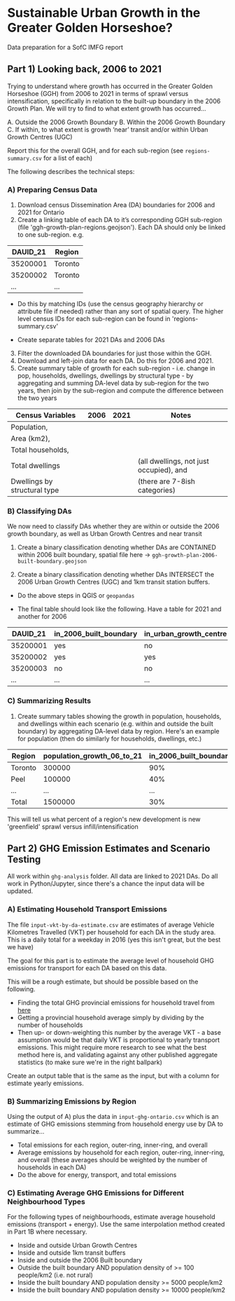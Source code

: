 
# Sustainable Urban Growth in the Greater Golden Horseshoe?

Data preparation for a SofC IMFG report


## Part 1) Looking back, 2006 to 2021

Trying to understand where growth has occurred in the Greater Golden Horseshoe (GGH) from 2006 to 2021 in terms of sprawl versus intensification, specifically in relation to the built-up boundary in the 2006 Growth Plan. We will try to find to what extent growth has occurred...
       
A. Outside the 2006 Growth Boundary
B. Within the 2006 Growth Boundary
C. If within, to what extent is growth ‘near’ transit and/or within Urban Growth Centres (UGC)

Report this for the overall GGH, and for each sub-region (see `regions-summary.csv` for a list of each)

The following describes the technical steps:


### A) Preparing Census Data

1. Download census Dissemination Area (DA) boundaries for 2006 and 2021 for Ontario
2. Create a linking table of each DA to it’s corresponding GGH sub-region (file 'ggh-growth-plan-regions.geojson'). Each DA should only be linked to one sub-region. e.g.

| DAUID_21 | Region  |
|----------|---------|
| 35200001 | Toronto |
| 35200002 | Toronto |
| ...      | ...     |
      
- Do this by matching IDs (use the census geography hierarchy or attribute file if needed) rather than any sort of spatial query. The higher level census IDs for each sub-region can be found in 'regions-summary.csv'

- Create separate tables for 2021 DAs and 2006 DAs
    
3. Filter the downloaded DA boundaries for just those within the GGH.
4. Download and left-join data for each DA. Do this for 2006 and 2021.
5. Create summary table of growth for each sub-region - i.e. change in pop, households, dwellings, dwellings by structural type - by aggregating and summing DA-level data by sub-region for the two years, then join by the sub-region and compute the difference between the two years

|Census Variables                    |              2006                     |              2021              |              Notes        |
|---|---|---|---|
|Population,                           ||||       
|Area (km2),                            ||||
|Total households,                     |||
|Total dwellings                     |||(all dwellings, not just occupied), and|
|Dwellings by structural type        ||| (there are 7-8ish categories)|

### B) Classifying DAs

We now need to classify DAs whether they are within or outside the 2006 growth boundary, as well as Urban Growth Centres and near transit

1. Create a binary classification denoting whether DAs are CONTAINED within 2006 built boundary, spatial file here -> `ggh-growth-plan-2006-built-boundary.geojson`

2. Create a binary classification denoting whether DAs INTERSECT the 2006 Urban Growth Centres (UGC) and 1km transit station buffers.

- Do the above steps in QGIS or `geopandas`

- The final table should look like the following. Have a table for 2021 and another for 2006

| DAUID_21    | in_2006_built_boundary | in_urban_growth_centre | in_1km_transit_buffer |
| -------- | ---------------------- | ---------------------- | --------------------- |
| 35200001 | yes                    | no                     | yes                   |
| 35200002 | yes                    | yes                    | no                    |
| 35200003 | no                     | no                     | no                    |
| ... | ...                     | ...                     | ...                    |


### C) Summarizing Results

1. Create summary tables showing the growth in population, households, and dwellings within each scenario (e.g. within and outside the built boundary) by aggregating DA-level data by region. Here's an example for population (then do similarly for households, dwellings, etc.)

| Region  | population_growth_06_to_21 | in_2006_built_boundary | in_urban_growth_centre | in_1km_transit_buffer |
| ------- | ----------------- | ---------------------- | ---------------------- | --------------------- |
| Toronto | 300000            | 90%                    | 40%                    | 50%                   |
| Peel    | 100000            | 40%                    | 20%                    | 25%                   |
| ...    | ...            | ...                   | ...                    | ...                   |
| Total    | 1500000            | 30%                   | 10%                    | 10%                   |

This will tell us what percent of a region's new development is new 'greenfield' sprawl versus infill/intensification


## Part 2) GHG Emission Estimates and Scenario Testing

All work within `ghg-analysis` folder. All data are linked to 2021 DAs. Do all work in Python/Jupyter, since there's a chance the input data will be updated.

### A) Estimating Household Transport Emissions

The file `input-vkt-by-da-estimate.csv` are estimates of average Vehicle Kilometres Travelled (VKT) per household for each DA in the study area. This is a daily total for a weekday in 2016 (yes this isn't great, but the best we have)

The goal for this part is to estimate the average level of household GHG emissions for transport for each DA based on this data.

This will be a rough estimate, but should be possible based on the following.

- Finding the total GHG provincial emissions for household travel from [here](https://www150.statcan.gc.ca/t1/tbl1/en/cv.action?pid=3810009701)
- Getting a provincial household average simply by dividing by the number of households
- Then up- or down-weighting this number by the average VKT - a base assumption would be that daily VKT is proportional to yearly transport emissions. This might require more research to see what the best method here is, and validating against any other published aggregate statistics (to make sure we're in the right ballpark)

Create an output table that is the same as the input, but with a column for estimate yearly emissions.

### B) Summarizing Emissions by Region

Using the output of A) plus the data in `input-ghg-ontario.csv` which is an estimate of GHG emissions stemming from household energy use by DA to summarize...

- Total emissions for each region, outer-ring, inner-ring, and overall
- Average emissions by household for each region, outer-ring, inner-ring, and overall (these averages should be weighted by the number of households in each DA)
- Do the above for energy, transport, and total emissions

### C) Estimating Average GHG Emissions for Different Neighbourhood Types

For the following types of neighbourhoods, estimate average household emissions (transport + energy). Use the same interpolation method created in Part 1B where necessary.

- Inside and outside Urban Growth Centres
- Inside and outside 1km transit buffers
- Inside and outside the 2006 Built boundary
- Outside the built boundary AND population density of >= 100 people/km2 (i.e. not rural)
- Inside the built boundary AND population density >= 5000 people/km2
- Inside the built boundary AND population density >= 10000 people/km2

